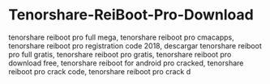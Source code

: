 # Tenorshare-ReiBoot-Pro-Download
tenorshare reiboot pro full mega, tenorshare reiboot pro cmacapps, tenorshare reiboot pro registration code 2018, descargar tenorshare reiboot pro full gratis, tenorshare reiboot pro gratis, tenorshare reiboot pro download free, tenorshare reiboot for android pro cracked, tenorshare reiboot pro crack code, tenorshare reiboot pro crack d
